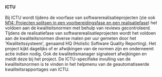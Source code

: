 #### ICTU

Bij ICTU wordt tijdens de voorfase van softwarerealisatieprojecten (zie ook [M14: Projecten splitsen in een voorbereidingsfase en een realisatiefase](#projecten-splitsen-in-een-voorbereidingsfase-en-een-realisatiefase-m14-)) het voldoen aan de kwaliteitsnormen met behulp van reviews gecontroleerd. Tijdens de realisatiefase van softwarerealisatieprojecten wordt het voldoen aan de kwaliteitsnormen diverse malen per uur gemeten door het 'Kwaliteitssysteem', genaamd HQ (Holistic Software Quality Reporting). Het project kijkt dagelijks of er afwijkingen van de normen zijn en onderneemt actie indien nodig. Ook de kwaliteitsmanager signaleert afwijkingen en meldt deze bij het project. De ICTU-specifieke invulling van de kwaliteitsnormen is te vinden in het helpmenu van de geautomatiseerde kwaliteitsrapportages van ICTU.
